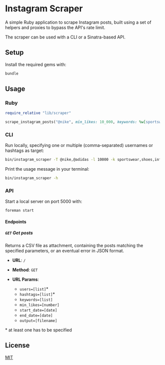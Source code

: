 # Instagram Scraper

A simple Ruby application to scrape Instagram posts, built using a set of helpers and proxies to bypass the API's rate limit.

The scraper can be used with a CLI or a Sinatra-based API.

## Setup

Install the required gems with:

```sh
bundle
```

## Usage

### Ruby

```ruby
require_relative "lib/scraper"

scrape_instagram_posts("@nike", min_likes: 10_000, keywords: %w[sportswear shoes influencer]) # => array of posts
```

### CLI

Run locally, specifying one or multiple (comma-separated) usernames or hashtags as target:

```sh
bin/instagram_scraper -T @nike,@adidas -l 10000 -k sportswear,shoes,influencer
```

Print the usage message in your terminal:

```sh
bin/instagram_scraper -h
```

### API

Start a local server on port 5000 with:

```sh
foreman start
```

#### Endpoints

##### `GET` Get posts

Returns a CSV file as attachment, containing the posts matching the specified parameters, or an eventual error in JSON format.

- **URL**: `/`

- **Method**: `GET`

- **URL Params**:

  - `users=[list]`\*
  - `hashtags=[list]`\*
  - `keywords=[list]`
  - `min_likes=[number]`
  - `start_date=[date]`
  - `end_date=[date]`
  - `output=[filename]`

\* at least one has to be specified

## License

[MIT](https://gabrielecanepa.mit-license.org)
